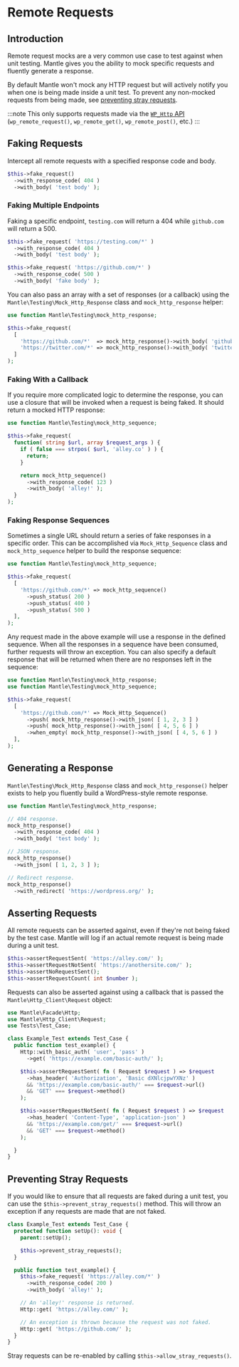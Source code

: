 # Remote Requests

## Introduction

Remote request mocks are a very common use case to test against when unit
testing. Mantle gives you the ability to mock specific requests and fluently
generate a response.

By default Mantle won't mock any HTTP request but will actively notify you when
one is being made inside a unit test. To prevent any non-mocked requests from
being made, see [preventing stray requests](#preventing-stray-requests).

:::note
This only supports requests made via the [`WP_Http`
API](https://developer.wordpress.org/reference/functions/wp_remote_request/)
(`wp_remote_request()`, `wp_remote_get()`, `wp_remote_post()`, etc.)
:::

## Faking Requests

Intercept all remote requests with a specified response code and body.

```php
$this->fake_request()
  ->with_response_code( 404 )
  ->with_body( 'test body' );
```

### Faking Multiple Endpoints

Faking a specific endpoint, `testing.com` will return a 404 while `github.com`
will return a 500.

```php
$this->fake_request( 'https://testing.com/*' )
  ->with_response_code( 404 )
  ->with_body( 'test body' );

$this->fake_request( 'https://github.com/*' )
  ->with_response_code( 500 )
  ->with_body( 'fake body' );
```

You can also pass an array with a set of responses (or a callback) using the
`Mantle\Testing\Mock_Http_Response` class and `mock_http_response` helper:

```php
use function Mantle\Testing\mock_http_response;

$this->fake_request(
  [
    'https://github.com/*'  => mock_http_response()->with_body( 'github' ),
    'https://twitter.com/*' => mock_http_response()->with_body( 'twitter' ),
  ]
);
```

### Faking With a Callback

If you require more complicated logic to determine the response, you can use a
closure that will be invoked when a request is being faked. It should return a
mocked HTTP response:

```php
use function Mantle\Testing\mock_http_sequence;

$this->fake_request(
  function( string $url, array $request_args ) {
    if ( false === strpos( $url, 'alley.co' ) ) {
      return;
    }

    return mock_http_sequence()
      ->with_response_code( 123 )
      ->with_body( 'alley!' );
  }
);
```

### Faking Response Sequences

Sometimes a single URL should return a series of fake responses in a specific
order. This can be accomplished via `Mock_Http_Sequence` class and
`mock_http_sequence` helper to build the response sequence:

```php
use function Mantle\Testing\mock_http_sequence;

$this->fake_request(
  [
    'https://github.com/*' => mock_http_sequence()
      ->push_status( 200 )
      ->push_status( 400 )
      ->push_status( 500 )
  ],
);
```

Any request made in the above example will use a response in the defined
sequence. When all the responses in a sequence have been consumed, further
requests will throw an exception. You can also specify a default response that
will be returned when there are no responses left in the sequence:

```php
use function Mantle\Testing\mock_http_response;
use function Mantle\Testing\mock_http_sequence;

$this->fake_request(
  [
    'https://github.com/*' => Mock_Http_Sequence()
      ->push( mock_http_response()->with_json( [ 1, 2, 3 ] )
      ->push( mock_http_response()->with_json( [ 4, 5, 6 ] )
      ->when_empty( mock_http_response()->with_json( [ 4, 5, 6 ] )
  ],
);
```

## Generating a Response

`Mantle\Testing\Mock_Http_Response` class and `mock_http_response()` helper
exists to help you fluently build a WordPress-style remote response.

```php
use function Mantle\Testing\mock_http_response;

// 404 response.
mock_http_response()
  ->with_response_code( 404 )
  ->with_body( 'test body' );

// JSON response.
mock_http_response()
  ->with_json( [ 1, 2, 3 ] );

// Redirect response.
mock_http_response()
  ->with_redirect( 'https://wordpress.org/' );
```

## Asserting Requests

All remote requests can be asserted against, even if they're not being faked by
the test case. Mantle will log if an actual remote request is being made
during a unit test.

```php
$this->assertRequestSent( 'https://alley.com/' );
$this->assertRequestNotSent( 'https://anothersite.com/' );
$this->assertNoRequestSent();
$this->assertRequestCount( int $number );
```

Requests can also be asserted against using a callback that is passed the
`Mantle\Http_Client\Request` object:

```php
use Mantle\Facade\Http;
use Mantle\Http_Client\Request;
use Tests\Test_Case;

class Example_Test extends Test_Case {
  public function test_example() {
    Http::with_basic_auth( 'user', 'pass' )
      ->get( 'https://example.com/basic-auth/' );

    $this->assertRequestSent( fn ( Request $request ) => $request
      ->has_header( 'Authorization', 'Basic dXNlcjpwYXNz' )
      && 'https://example.com/basic-auth/' === $request->url()
      && 'GET' === $request->method()
    );

    $this->assertRequestNotSent( fn ( Request $request ) => $request
      ->has_header( 'Content-Type', 'application-json' )
      && 'https://example.com/get/' === $request->url()
      && 'GET' === $request->method()
    );

  }
}
```

## Preventing Stray Requests

If you would like to ensure that all requests are faked during a unit test, you
can use the `$this->prevent_stray_requests()` method. This will throw an exception if
any requests are made that are not faked.

```php
class Example_Test extends Test_Case {
  protected function setUp(): void {
    parent::setUp();

    $this->prevent_stray_requests();
  }

  public function test_example() {
    $this->fake_request( 'https://alley.com/*' )
      ->with_response_code( 200 )
      ->with_body( 'alley!' );

    // An 'alley!' response is returned.
    Http::get( 'https://alley.com/' );

    // An exception is thrown because the request was not faked.
    Http::get( 'https://github.com/' );
  }
}
```

Stray requests can be re-enabled by calling `$this->allow_stray_requests()`.